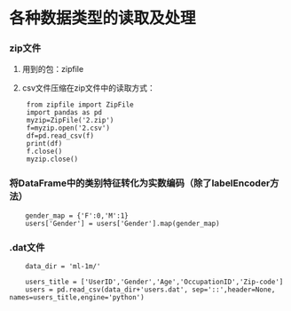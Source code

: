 # 各种数据类型的读取及处理

### zip文件
1. 用到的包：zipfile

2. csv文件压缩在zip文件中的读取方式：

        from zipfile import ZipFile
        import pandas as pd
        myzip=ZipFile('2.zip')
        f=myzip.open('2.csv')
        df=pd.read_csv(f)
        print(df)
        f.close()
        myzip.close()

### 将DataFrame中的类别特征转化为实数编码（除了labelEncoder方法）

        gender_map = {'F':0,'M':1}
        users['Gender'] = users['Gender'].map(gender_map)

### .dat文件

        data_dir = 'ml-1m/'

        users_title = ['UserID','Gender','Age','OccupationID','Zip-code']
        users = pd.read_csv(data_dir+'users.dat', sep='::',header=None, names=users_title,engine='python')
